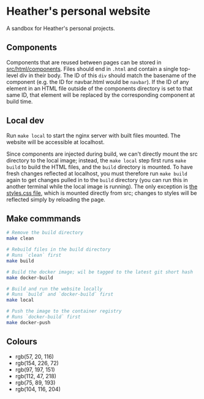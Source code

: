 # Heather's personal website

A sandbox for Heather's personal projects.

## Components

Components that are reused between pages can be stored in [src/html/components](src/html/components). Files should end in `.html` and contain a single top-level div in their body. The ID of this `div` should match the basename of the component (e.g. the ID for navbar.html would be `navbar`). If the ID of any element in an HTML file outside of the components directory is set to that same ID, that element will be replaced by the corresponding component at build time.

## Local dev

Run `make local` to start the nginx server with built files mounted. The website will be accessible at localhost.

Since components are injected during build, we can't directly mount the src directory to the local image; instead, the `make local` step first runs `make build` to build the HTML files, and the `build` directory is mounted. To have fresh changes reflected at localhost, you must therefore run `make build` again to get changes pulled in to the `build` directory (you can run this in another terminal while the local image is running). The only exception is [the styles.css file](src/css/styles.css), which is mounted directly from src; changes to styles will be reflected simply by reloading the page.

## Make commmands

```bash
# Remove the build directory
make clean

# Rebuild files in the build directory
# Runs `clean` first
make build

# Build the docker image; wil be tagged to the latest git short hash
make docker-build

# Build and run the website locally
# Runs `build` and `docker-build` first
make local

# Push the image to the container registry
# Runs `docker-build` first
make docker-push
```

## Colours

- rgb(57, 20, 116)
- rgb(154, 226, 72)
- rgb(97, 197, 151)
- rgb(112, 47, 218)
- rgb(75, 89, 193)
- rgb(104, 116, 204)
